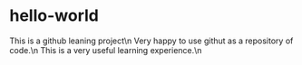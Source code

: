 # hello-world
This is a github leaning project\n
Very happy to use githut as a repository of code.\n
This is a very useful learning experience.\n
